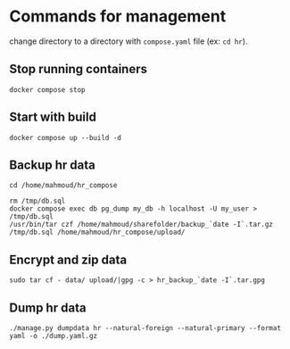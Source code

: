 # Commands for management
change directory to a directory with `compose.yaml` file (ex: `cd hr`). 

## Stop running containers
```
docker compose stop
```
## Start with build
```
docker compose up --build -d
```
## Backup hr data
```
cd /home/mahmoud/hr_compose

rm /tmp/db.sql
docker compose exec db pg_dump my_db -h localhost -U my_user > /tmp/db.sql
/usr/bin/tar czf /home/mahmoud/sharefolder/backup_`date -I`.tar.gz /tmp/db.sql /home/mahmoud/hr_compose/upload/
```
## Encrypt and zip data
```
sudo tar cf - data/ upload/|gpg -c > hr_backup_`date -I`.tar.gpg
```
## Dump hr data
```
./manage.py dumpdata hr --natural-foreign --natural-primary --format yaml -o ./dump.yaml.gz
```
